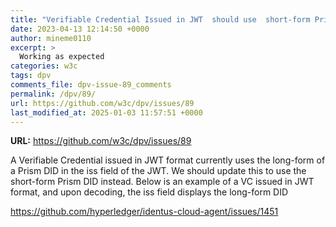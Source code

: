 ```yaml
---
title: "Verifiable Credential Issued in JWT  should use  short-form Prism DID  in iss"
date: 2023-04-13 12:14:50 +0000
author: mineme0110
excerpt: >
  Working as expected
categories: w3c
tags: dpv
comments_file: dpv-issue-89_comments
permalink: /dpv/89/
url: https://github.com/w3c/dpv/issues/89
last_modified_at: 2025-01-03 11:57:51 +0000
---
```



**URL:** https://github.com/w3c/dpv/issues/89

A Verifiable Credential issued in JWT format currently uses the long-form of a Prism DID in the iss field of the JWT. We should update this to use the short-form Prism DID instead. Below is an example of a VC issued in JWT format, and upon decoding, the iss field displays the long-form DID

https://github.com/hyperledger/identus-cloud-agent/issues/1451
